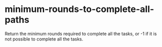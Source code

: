 # minimum-rounds-to-complete-all-paths
Return the minimum rounds required to complete all the tasks, or -1 if it is not possible to complete all the tasks.

